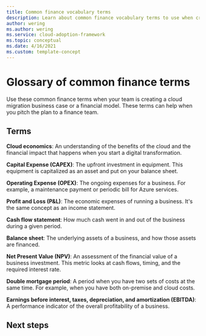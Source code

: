 ```yaml
---
title: Common finance vocabulary terms
description: Learn about common finance vocabulary terms to use when creating a cloud migration business case or financial model. 
author: wering
ms.author: wering
ms.service: cloud-adoption-framework
ms.topic: conceptual
ms.date: 4/16/2021
ms.custom: template-concept
---
```


# Glossary of common finance terms

Use these common finance terms when your team is creating a cloud migration business case or a financial model. These terms can help when you pitch the plan to a finance team.

## Terms

**Cloud economics**: An understanding of the benefits of the cloud and the financial impact that happens when you start a digital transformation.

**Capital Expense (CAPEX)**: The upfront investment in equipment. This equipment is capitalized as an asset and put on your balance sheet.

**Operating Expense (OPEX)**: The ongoing expenses for a business. For example, a maintenance payment or periodic bill for Azure services.

**Profit and Loss (P&L)**: The economic expenses of running a business. It's the same concept as an income statement.

**Cash flow statement**: How much cash went in and out of the business during a given period.

**Balance sheet**: The underlying assets of a business, and how those assets are financed.

**Net Present Value (NPV)**: An assessment of the financial value of a business investment. This metric looks at cash flows, timing, and the required interest rate.

**Double mortgage period**: A period when you have two sets of costs at the same time. For example, when you have both on-premise and cloud costs.

**Earnings before interest, taxes, depreciation, and amortization (EBITDA)**: A performance indicator of the overall profitability of a business.

## Next steps
<!-- To be added after all articles merged into release branch -->
